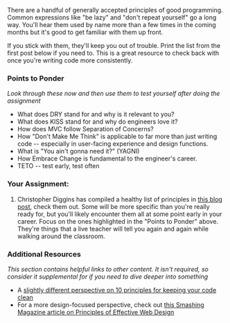 There are a handful of generally accepted principles of good programming.  Common expressions like "be lazy" and "don't repeat yourself" go a long way.  You'll hear them used by name more than a few times in the coming months but it's good to get familiar with them up front.  

If you stick with them, they'll keep you out of trouble.  Print the list from the first post below if you need to.  This is a great resource to check back with once you're writing code more consistently.

### Points to Ponder

*Look through these now and then use them to test yourself after doing the assignment*

* What does DRY stand for and why is it relevant to you?
* What does KISS stand for and why do engineers love it?
* How does MVC follow Separation of Concerns?
* How "Don't Make Me Think" is applicable to far more than just writing code -- especially in user-facing experience and design functions.
* What is "You ain't gonna need it?" (YAGNI)
* How Embrace Change is fundamental to the engineer's career.
* TETO -- test early, test often

### Your Assignment:
1. Christopher Diggins has compiled a healthy list of principles in [this blog post](http://www.artima.com/weblogs/viewpost.jsp?thread=331531), check them out.  Some will be more specific than you're really ready for, but you'll likely encounter them all at some point early in your career.  Focus on the ones highlighted in the "Points to Ponder" above.  They're things that a live teacher will tell you again and again while walking around the classroom.

### Additional Resources

*This section contains helpful links to other content. It isn't required, so consider it supplemental for if you need to dive deeper into something*

* A [slightly different perspective on 10 principles for keeping your code clean](http://www.onextrapixel.com/2011/01/20/10-principles-for-keeping-your-programming-code-clean/)
* For a more design-focused perspective, check out [this Smashing Magazine article on Principles of Effective Web Design](http://uxdesign.smashingmagazine.com/2008/01/31/10-principles-of-effective-web-design/)
